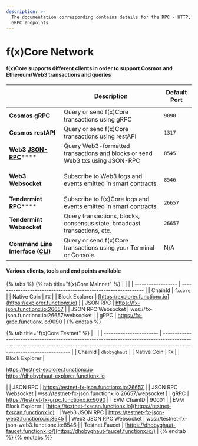 ```yaml
---
description: >-
  The documentation corresponding contains details for the RPC - HTTP, WS and
  GRPC endpoints
---
```


# f(x)Core Network

#### f(x)Core supports different clients in order to support Cosmos and Ethereum/Web3 transactions and queries

| <p><br></p>                                                             | Description                                                                  | Default Port |
| ----------------------------------------------------------------------- | ---------------------------------------------------------------------------- | ------------ |
| **Cosmos gRPC**                                                         | Query or send f(x)Core transactions using gRPC                               | `9090`       |
| **Cosmos restAPI**                                                      | Query or send f(x)Core transactions using restAPI                            | `1317`       |
| **Web3** [**JSON-RPC**](web3/)****                                      | Query Web3-formatted transactions and blocks or send Web3 txs using JSON-RPC | `8545`       |
| <p><strong></strong></p><p><strong>Web3 Websocket</strong></p>          | Subscribe to Web3 logs and events emitted in smart contracts.                | `8546`       |
| **Tendermint** [**RPC**](json-rpc-api.md)****                           | Subscribe to f(x)Core logs and events emitted in smart contracts.            | `26657`      |
| **Tendermint Websocket**                                                | Query transactions, blocks, consensus state, broadcast transactions, etc.    | `26657`      |
| **Command Line Interface (**[**CLI**](../f-x-core/installation.md)**)** | Query or send f(x)Core transactions using your Terminal or Console.          | N/A          |

#### Various clients, tools and end points available

{% tabs %}
{% tab title="f(x)Core Mainnet" %}
|                    |                                                                |
| ------------------ | -------------------------------------------------------------- |
| ChainId            | `fxcore`                                                       |
| Native Coin        | `FX`                                                           |
| Block Explorer     | [https://explorer.functionx.io](https://explorer.functionx.io) |
| JSON RPC           | https://fx-json.functionx.io:26657                             |
| JSON RPC Websocket | wss://fx-json.functionx.io:26657/websocket                     |
| gRPC               | https://fx-grpc.functionx.io:9090                              |
{% endtab %}

{% tab title="f(x)Core Testnet" %}
|                         |                                                                                                                                                                                                     |
| ----------------------- | --------------------------------------------------------------------------------------------------------------------------------------------------------------------------------------------------- |
| ChainId                 | `dhobyghaut`                                                                                                                                                                                        |
| Native Coin             | `FX`                                                                                                                                                                                                |
| Block Explorer          | <p><a href="https://testnet-explorer.functionx.io">https://testnet-explorer.functionx.io</a><br><a href="https://dhobyghaut-explorer.functionx.io">https://dhobyghaut-explorer.functionx.io</a></p> |
| JSON RPC                | https://testnet-fx-json.functionx.io:26657                                                                                                                                                          |
| JSON RPC Websocket      | wss://testnet-fx-json.functionx.io:26657/websocket                                                                                                                                                  |
| gRPC                    | https://testnet-fx-grpc.functionx.io:9090                                                                                                                                                           |
| EVM ChainID             | 90001                                                                                                                                                                                               |
| EVM Block Explorer      | [https://testnet-fxscan.functionx.io](https://testnet-fxscan.functionx.io)                                                                                                                          |
| Web3 JSON RPC           | https://testnet-fx-json-web3.functionx.io:8545                                                                                                                                                      |
| Web3 JSON RPC Websocket | wss://testnet-fx-json-web3.functionx.io:8546                                                                                                                                                        |
| Testnet Faucet          | [https://dhobyghaut-faucet.functionx.io/](https://dhobyghaut-faucet.functionx.io/)                                                                                                                  |
{% endtab %}
{% endtabs %}

